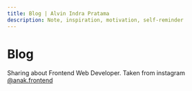 ```yaml
---
title: Blog | Alvin Indra Pratama
description: Note, inspiration, motivation, self-reminder
---
```


<div class="mb-5">
  <h1 class="!mb-3">
    Blog
  </h1>
  <div class="!mt-0">
    Sharing about Frontend Web Developer. Taken from instagram <a class="!no-underline" href="https://instagram.com/anak.frontend">@anak.frontend</a>
  </div>
  <!-- <div class="!mt-0">
    Personal writing to encourage myself. Taken from instagram <a class="!no-underline" href="https://instagram.com/alvin_indrap">@alvin_indrap</a>
  </div> -->
</div>

<ListPosts />
